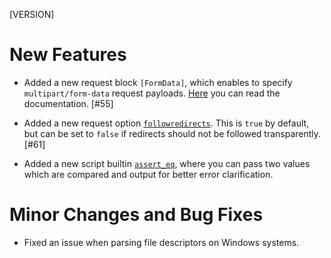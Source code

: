 [VERSION]

# New Features

- Added a new request block `[FormData]`, which enables to specify `multipart/form-data` request payloads. [Here](https://studio-b12.github.io/goat/goatfile/requests/formdata.html) you can read the documentation. [#55]

- Added a new request option [`followredirects`](https://studio-b12.github.io/goat/goatfile/requests/options.html#followredirects). This is `true` by default, but can be set to `false` if redirects should not be followed transparently. [#61]

- Added a new script builtin [`assert_eq`](https://studio-b12.github.io/goat/scripting/builtins.html#assert_eq), where you can pass two values which are compared and output for better error clarification.

# Minor Changes and Bug Fixes

- Fixed an issue when parsing file descriptors on Windows systems.